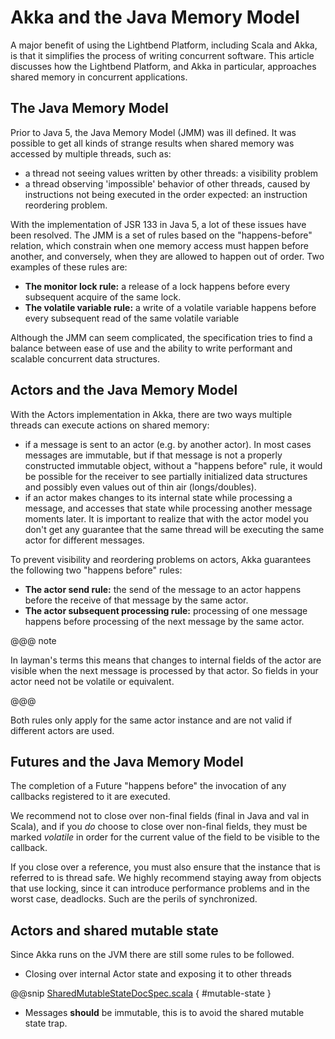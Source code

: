 # Akka and the Java Memory Model

A major benefit of using the Lightbend Platform, including Scala and Akka, is that it simplifies the process of writing
concurrent software.  This article discusses how the Lightbend Platform, and Akka in particular, approaches shared memory
in concurrent applications.

## The Java Memory Model

Prior to Java 5, the Java Memory Model (JMM) was ill defined. It was possible to get all kinds of strange results when
shared memory was accessed by multiple threads, such as:

 * a thread not seeing values written by other threads: a visibility problem
 * a thread observing 'impossible' behavior of other threads, caused by
instructions not being executed in the order expected: an instruction
reordering problem.

With the implementation of JSR 133 in Java 5, a lot of these issues have been resolved. The JMM is a set of rules based
on the "happens-before" relation, which constrain when one memory access must happen before another, and conversely,
when they are allowed to happen out of order. Two examples of these rules are:

 * **The monitor lock rule:** a release of a lock happens before every subsequent acquire of the same lock.
 * **The volatile variable rule:** a write of a volatile variable happens before every subsequent read of the same volatile variable

Although the JMM can seem complicated, the specification tries to find a balance between ease of use and the ability to
write performant and scalable concurrent data structures.

## Actors and the Java Memory Model

With the Actors implementation in Akka, there are two ways multiple threads can execute actions on shared memory:

 * if a message is sent to an actor (e.g. by another actor). In most cases messages are immutable, but if that message
is not a properly constructed immutable object, without a "happens before" rule, it would be possible for the receiver
to see partially initialized data structures and possibly even values out of thin air (longs/doubles).
 * if an actor makes changes to its internal state while processing a message, and accesses that state while processing
another message moments later. It is important to realize that with the actor model you don't get any guarantee that
the same thread will be executing the same actor for different messages.

To prevent visibility and reordering problems on actors, Akka guarantees the following two "happens before" rules:

 * **The actor send rule:** the send of the message to an actor happens before the receive of that message by the same actor.
 * **The actor subsequent processing rule:** processing of one message happens before processing of the next message by the same actor.

@@@ note

In layman's terms this means that changes to internal fields of the actor are visible when the next message
is processed by that actor. So fields in your actor need not be volatile or equivalent.

@@@

Both rules only apply for the same actor instance and are not valid if different actors are used.

## Futures and the Java Memory Model

The completion of a Future "happens before" the invocation of any callbacks registered to it are executed.

We recommend not to close over non-final fields (final in Java and val in Scala), and if you *do* choose to close over
non-final fields, they must be marked *volatile* in order for the current value of the field to be visible to the callback.

If you close over a reference, you must also ensure that the instance that is referred to is thread safe.
We highly recommend staying away from objects that use locking, since it can introduce performance problems and in the worst case, deadlocks.
Such are the perils of synchronized.

<a id="jmm-shared-state"></a>
## Actors and shared mutable state

Since Akka runs on the JVM there are still some rules to be followed.

 * Closing over internal Actor state and exposing it to other threads

@@snip [SharedMutableStateDocSpec.scala]($code$/scala/docs/actor/SharedMutableStateDocSpec.scala) { #mutable-state }

 * Messages **should** be immutable, this is to avoid the shared mutable state trap.